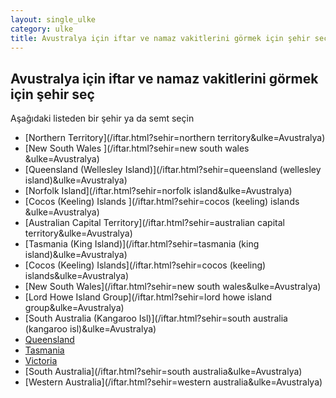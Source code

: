 ```yaml
---
layout: single_ulke
category: ulke
title: Avustralya için iftar ve namaz vakitlerini görmek için şehir seç
---
```



## Avustralya için iftar ve namaz vakitlerini görmek için şehir seç

Aşağıdaki listeden bir şehir ya da semt seçin


* [Northern Territory](/iftar.html?sehir=northern territory&ulke=Avustralya)
* [New South Wales ](/iftar.html?sehir=new south wales &ulke=Avustralya)
* [Queensland (Wellesley Island)](/iftar.html?sehir=queensland (wellesley island)&ulke=Avustralya)
* [Norfolk Island](/iftar.html?sehir=norfolk island&ulke=Avustralya)
* [Cocos (Keeling) Islands ](/iftar.html?sehir=cocos (keeling) islands &ulke=Avustralya)
* [Australian Capital Territory](/iftar.html?sehir=australian capital territory&ulke=Avustralya)
* [Tasmania (King Island)](/iftar.html?sehir=tasmania (king island)&ulke=Avustralya)
* [Cocos (Keeling) Islands](/iftar.html?sehir=cocos (keeling) islands&ulke=Avustralya)
* [New South Wales](/iftar.html?sehir=new south wales&ulke=Avustralya)
* [Lord Howe Island Group](/iftar.html?sehir=lord howe island group&ulke=Avustralya)
* [South Australia (Kangaroo Isl)](/iftar.html?sehir=south australia (kangaroo isl)&ulke=Avustralya)
* [Queensland](/iftar.html?sehir=queensland&ulke=Avustralya)
* [Tasmania](/iftar.html?sehir=tasmania&ulke=Avustralya)
* [Victoria](/iftar.html?sehir=victoria&ulke=Avustralya)
* [South Australia](/iftar.html?sehir=south australia&ulke=Avustralya)
* [Western Australia](/iftar.html?sehir=western australia&ulke=Avustralya)
